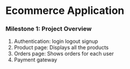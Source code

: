 # Ecommerce Application

### Milestone 1: Project Overview

1. Authentication: login logout signup
2. Product page: Displays all the products
3. Orders page: Shows orders for each user
4. Payment gateway
